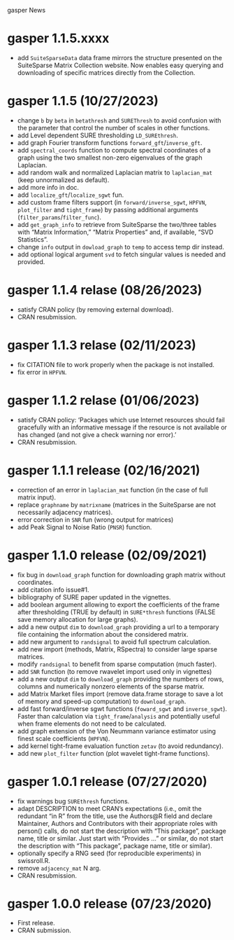gasper News

# gasper 1.1.5.xxxx

-   add `SuiteSparseData` data frame mirrors the structure presented on
    the SuiteSparse Matrix Collection website. Now enables easy querying
    and downloading of specific matrices directly from the Collection.

# gasper 1.1.5 (10/27/2023)

-   change `b` by `beta` in `betathresh` and `SUREThresh` to avoid
    confusion with the parameter that control the number of scales in
    other functions.
-   add Level dependent SURE thresholding `LD_SUREthresh`.
-   add graph Fourier transform functions `forward_gft`/`inverse_gft`.
-   add `spectral_coords` function to compute spectral coordinates of a
    graph using the two smallest non-zero eigenvalues of the graph
    Laplacian.
-   add random walk and normalized Laplacian matrix to `laplacian_mat`
    (keep unnormalized as default).
-   add more info in doc.
-   add `localize_gft`/`localize_sgwt` fun.
-   add custom frame filters support (in `forward/inverse_sgwt`,
    `HPFVN`, `plot_filter` and `tight_frame`) by passing additional
    arguments (`filter_params`/`filter_func`).
-   add `get_graph_info` to retrieve from SuiteSparse the two/three
    tables with “Matrix Information,” “Matrix Properties” and, if
    available, “SVD Statistics”.
-   change `info` output in `dowload_graph` to `temp` to access temp dir
    instead.
-   add optional logical argument `svd` to fetch singular values is
    needed and provided.

# gasper 1.1.4 relase (08/26/2023)

-   satisfy CRAN policy (by removing external download).
-   CRAN resubmission.

# gasper 1.1.3 relase (02/11/2023)

-   fix CITATION file to work properly when the package is not
    installed.
-   fix error in `HPFVN`.

# gasper 1.1.2 relase (01/06/2023)

-   satisfy CRAN policy: ‘Packages which use Internet resources should
    fail gracefully with an informative message if the resource is not
    available or has changed (and not give a check warning nor error).’
-   CRAN resubmission.

# gasper 1.1.1 release (02/16/2021)

-   correction of an error in `laplacian_mat` function (in the case of
    full matrix input).
-   replace `graphname` by `matrixname` (matrices in the SuiteSparse are
    not necessarily adjacency matrices).
-   error correction in `SNR` fun (wrong output for matrices)
-   add Peak Signal to Noise Ratio (`PNSR`) function.

# gasper 1.1.0 release (02/09/2021)

-   fix bug in `download_graph` function for downloading graph matrix
    without coordinates.
-   add citation info issue#1.
-   bibliography of SURE paper updated in the vignettes.
-   add boolean argument allowing to export the coefficients of the
    frame after thresholding (TRUE by default) in `SURE*thresh`
    functions (FALSE save memory allocation for large graphs).
-   add a new output `dim` to `download_graph` providing a url to a
    temporary file containing the information about the considered
    matrix.
-   add new argument to `randsignal` to avoid full spectrum calculation.
-   add new import (methods, Matrix, RSpectra) to consider large sparse
    matrices.
-   modify `randsignal` to benefit from sparse computation (much
    faster).
-   add `SNR` function (to remove rwavelet import used only in
    vignettes)
-   add a new output `dim` to `download_graph` providing the numbers of
    rows, columns and numerically nonzero elements of the sparse matrix.
-   add Matrix Market files import (remove data.frame storage to save a
    lot of memory and speed-up computation) to `download_graph`.
-   add fast forward/inverse sgwt functions (`foward_sgwt` and
    `inverse_sgwt`). Faster than calculation via
    `tight_frame`/`analysis` and potentially useful when frame elements
    do not need to be calculated.
-   add graph extension of the Von Neummann variance estimator using
    finest scale coefficients (`HPFVN`).
-   add kernel tight-frame evaluation function `zetav` (to avoid
    redundancy).
-   add new `plot_filter` function (plot wavelet tight-frame functions).

# gasper 1.0.1 release (07/27/2020)

-   fix warnings bug `SUREthresh` functions.
-   adapt DESCRIPTION to meet CRAN’s expectations (i.e., omit the
    redundant “in R” from the title, use the Authors@R field and declare
    Maintainer, Authors and Contributors with their appropriate roles
    with person() calls, do not start the description with “This
    package”, package name, title or similar. Just start with “Provides
    …” or similar, do not start the description with “This package”,
    package name, title or similar).
-   optionally specify a RNG seed (for reproducible experiments) in
    swissroll.R.
-   remove `adjacency_mat` N arg.
-   CRAN resubmission.

# gasper 1.0.0 release (07/23/2020)

-   First release.
-   CRAN submission.

